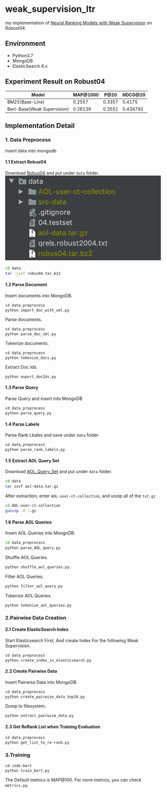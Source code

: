 # weak_supervision_ltr
my implementation of [Neural Ranking Models with Weak Supervision](https://arxiv.org/pdf/1704.08803.pdf) on Robust04.

## Environment
- Python3.7
- MongoDB
- ElasticSearch 6.x


## Experiment Result on Robust04
| Model | MAP@1000 | P@20 | NDCG@20 |
| ------------- | ------------- |------------- | ------------- |
| BM25(Base-Line)  | 0.2557 | 0.3357 |0.4175|
| Bert-Base(Weak Supervision)  | 0.26139 | 0.3551 | 0.434792|
## Implementation Detail
### 1. Data Preprocess
insert data into mongodb
#### 1.1 Extract Robus04
Download [Robus04](https://drive.google.com/file/d/1qC-XaEgbdlUJOjsOxU2YcKabBsFFCAxO/view?usp=sharing) and put under `data` folder.
![](data.png)
```sh
cd data
tar -jxvf robus04.tar.bz2
```

#### 1.2 Parse Document
Insert documents into MongoDB.
```
cd data_preprocess
python import_doc_with_xml.py
```

Parse documents.
```
cd data_preprocess
python parse_doc_xml.py
```

Tokenize documents.
```
cd data_preprocess
python tokenize_docs.py
```

Extract Doc Ids.
```
python export_docIds.py
```

#### 1.3 Parse Query
Parse Query and insert into MongoDB
```
cd data_preprocess
python parse_query.py
```

#### 1.4 Parse Labels
Parse Rank Lbales and save under `data` folder
```
cd data_preprocess
python parse_rank_labels.py
```

#### 1.5 Extract AOL Query Set
Download [AOL_Query_Set](https://drive.google.com/file/d/1UDjznZ0D49bZN4gJvUHVBr-QQDFl-2BO/view?usp=sharing) and put under `data` folder.
```sh
cd data
tar zxvf aol-data.tar.gz
```

After extraction, enter `AOL-user-ct-collection`, and unzip all of the `txt.gz`
```sh
cd AOL-user-ct-collection
gunzip -d *.gz
```

#### 1.6 Parse AOL Queries
Insert AOL Queries into MongoDB.
```sh
cd data_preprocess
python parse_AOL_query.py
```

Shuffle AOL Queries.
```sh
python shuffle_aol_queries.py
```

Filter AOL Queries.
```sh
python filter_aol_query.py
```

Tokenize AOL Queries.
```
python tokenize_aol_queries.py
```

### 2.Pairwise Data Creation

#### 2.1 Create ElasticSearch Index
Start Elasticsearch First, And create Index For the following Weak Supervision.
```
cd data_preprocess
python create_index_in_elasticsearch.py
```

#### 2.2 Create Pairwise Data
Insert Pairwise Data into MongoDB.
```
cd data_preprocess
python create_pairwise_data_top10.py
```

Dump to filesystem.
```
python extract_pairwise_data.py

```

#### 2.3 Get ReRank List when Training Evaluation
```
cd data_preprocess
python get_list_to_re-rank.py
```


### 3.Training
```
cd code-bert
python train_bert.py
```

The Default metrics is MAP@100. For more metrics, you can check `metrics.py`.